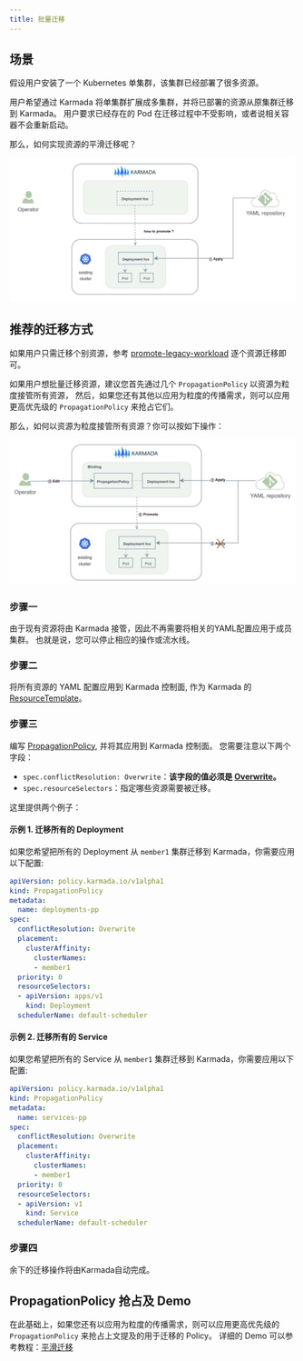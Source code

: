 ```yaml
---
title: 批量迁移
---
```


## 场景

假设用户安装了一个 Kubernetes 单集群，该集群已经部署了很多资源。

用户希望通过 Karmada 将单集群扩展成多集群，并将已部署的资源从原集群迁移到 Karmada。 用户要求已经存在的 Pod 在迁移过程中不受影响，或者说相关容器不会重新启动。

那么，如何实现资源的平滑迁移呢？


![](../../resources/administrator/migrate-in-batch-1.jpg)

## 推荐的迁移方式

如果用户只需迁移个别资源，参考 [promote-legacy-workload](./promote-legacy-workload) 逐个资源迁移即可。

如果用户想批量迁移资源，建议您首先通过几个 `PropagationPolicy` 以资源为粒度接管所有资源，
然后，如果您还有其他以应用为粒度的传播需求，则可以应用更高优先级的 `PropagationPolicy` 来抢占它们。

那么，如何以资源为粒度接管所有资源？你可以按如下操作：

![](../../resources/administrator/migrate-in-batch-2.jpg)

### 步骤一

由于现有资源将由 Karmada 接管，因此不再需要将相关的YAML配置应用于成员集群。 也就是说，您可以停止相应的操作或流水线。

### 步骤二

将所有资源的 YAML 配置应用到 Karmada 控制面, 作为 Karmada 的 [ResourceTemplate](https://karmada.io/docs/core-concepts/concepts#resource-template)。

### 步骤三

编写 [PropagationPolicy](https://karmada.io/docs/core-concepts/concepts#propagation-policy), 并将其应用到 Karmada 控制面。 您需要注意以下两个字段：

* `spec.conflictResolution: Overwrite`：**该字段的值必须是 [Overwrite](https://github.com/karmada-io/karmada/blob/master/docs/proposals/migration/design-of-seamless-cluster-migration-scheme.md#proposal)。**
* `spec.resourceSelectors`：指定哪些资源需要被迁移。

这里提供两个例子：

#### 示例 1. 迁移所有的 Deployment

如果您希望把所有的 Deployment 从 `member1` 集群迁移到 Karmada，你需要应用以下配置:

```yaml
apiVersion: policy.karmada.io/v1alpha1
kind: PropagationPolicy
metadata:
  name: deployments-pp
spec:
  conflictResolution: Overwrite
  placement:
    clusterAffinity:
      clusterNames:
      - member1
  priority: 0
  resourceSelectors:
  - apiVersion: apps/v1
    kind: Deployment
  schedulerName: default-scheduler
```

#### 示例 2. 迁移所有的 Service

如果您希望把所有的 Service 从 `member1` 集群迁移到 Karmada，你需要应用以下配置:

```yaml
apiVersion: policy.karmada.io/v1alpha1
kind: PropagationPolicy
metadata:
  name: services-pp
spec:
  conflictResolution: Overwrite
  placement:
    clusterAffinity:
      clusterNames:
      - member1
  priority: 0
  resourceSelectors:
  - apiVersion: v1
    kind: Service
  schedulerName: default-scheduler
```

### 步骤四

余下的迁移操作将由Karmada自动完成。

## PropagationPolicy 抢占及 Demo

在此基础上，如果您还有以应用为粒度的传播需求，则可以应用更高优先级的 `PropagationPolicy` 来抢占上文提及的用于迁移的 Policy。
详细的 Demo 可以参考教程：[平滑迁移](../../tutorials/resource-migration.md)
